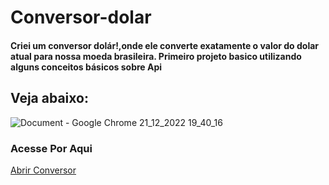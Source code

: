 # Conversor-dolar
 <h4>Criei um conversor dolár!,onde ele converte exatamente o valor do dolar atual para nossa moeda brasileira. Primeiro projeto basico utilizando alguns conceitos básicos sobre Api</h4>
 
 <h2>Veja abaixo:</h2>
 
 ![Document - Google Chrome 21_12_2022 19_40_16](https://user-images.githubusercontent.com/98982391/209016978-9d4627e0-d620-426d-b4a0-789347243309.png)
 
 <h3> Acesse Por Aqui</h3>
  <a href="https://fanciful-cuchufli-9e1db6.netlify.app/">Abrir Conversor </a>
